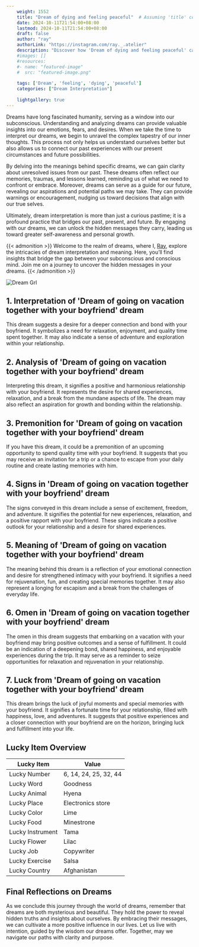 ```yaml
---
    weight: 1552
    title: "Dream of dying and feeling peaceful"  # Assuming 'title' column exists
    date: 2024-10-11T21:54:00+08:00
    lastmod: 2024-10-11T21:54:00+08:00
    draft: false
    author: "ray"
    authorLink: "https://instagram.com/ray._.atelier"
    description: "Discover how 'Dream of dying and feeling peaceful' can interpret your future and uncover its significant meanings in your life."
    #images: []
    #resources:
    #- name: "featured-image"
    #  src: "featured-image.png"
    
    tags: ['Dream', 'feeling', 'dying', 'peaceful']
    categories: ["Dream Interpretation"]
    
    lightgallery: true
---
```

    
Dreams have long fascinated humanity, serving as a window into our subconscious. Understanding and analyzing dreams can provide valuable insights into our emotions, fears, and desires. When we take the time to interpret our dreams, we begin to unravel the complex tapestry of our inner thoughts. This process not only helps us understand ourselves better but also allows us to connect our past experiences with our present circumstances and future possibilities.

By delving into the meanings behind specific dreams, we can gain clarity about unresolved issues from our past. These dreams often reflect our memories, traumas, and lessons learned, reminding us of what we need to confront or embrace. Moreover, dreams can serve as a guide for our future, revealing our aspirations and potential paths we may take. They can provide warnings or encouragement, nudging us toward decisions that align with our true selves.

Ultimately, dream interpretation is more than just a curious pastime; it is a profound practice that bridges our past, present, and future. By engaging with our dreams, we can unlock the hidden messages they carry, leading us toward greater self-awareness and personal growth.

{{< admonition >}}
Welcome to the realm of dreams, where I, [Ray](https://instagram.com/ray._.atelier), explore the intricacies of dream interpretation and meaning. Here, you’ll find insights that bridge the gap between your subconscious and conscious mind. Join me on a journey to uncover the hidden messages in your dreams.
{{< /admonition >}}

![Dream Grl](https://cdn.pixabay.com/photo/2017/11/02/03/35/gothic-2910057_1280.jpg "Dream Grl")

## 1. Interpretation of 'Dream of going on vacation together with your boyfriend' dream

This dream suggests a desire for a deeper connection and bond with your boyfriend. It symbolizes a need for relaxation, enjoyment, and quality time spent together. It may also indicate a sense of adventure and exploration within your relationship.

## 2. Analysis of 'Dream of going on vacation together with your boyfriend' dream

Interpreting this dream, it signifies a positive and harmonious relationship with your boyfriend. It represents the desire for shared experiences, relaxation, and a break from the mundane aspects of life. The dream may also reflect an aspiration for growth and bonding within the relationship.

## 3. Premonition for 'Dream of going on vacation together with your boyfriend' dream

If you have this dream, it could be a premonition of an upcoming opportunity to spend quality time with your boyfriend. It suggests that you may receive an invitation for a trip or a chance to escape from your daily routine and create lasting memories with him.

## 4. Signs in 'Dream of going on vacation together with your boyfriend' dream

The signs conveyed in this dream include a sense of excitement, freedom, and adventure. It signifies the potential for new experiences, relaxation, and a positive rapport with your boyfriend. These signs indicate a positive outlook for your relationship and a desire for shared experiences.

## 5. Meaning of 'Dream of going on vacation together with your boyfriend' dream

The meaning behind this dream is a reflection of your emotional connection and desire for strengthened intimacy with your boyfriend. It signifies a need for rejuvenation, fun, and creating special memories together. It may also represent a longing for escapism and a break from the challenges of everyday life.

## 6. Omen in 'Dream of going on vacation together with your boyfriend' dream

The omen in this dream suggests that embarking on a vacation with your boyfriend may bring positive outcomes and a sense of fulfillment. It could be an indication of a deepening bond, shared happiness, and enjoyable experiences during the trip. It may serve as a reminder to seize opportunities for relaxation and rejuvenation in your relationship.

## 7. Luck from 'Dream of going on vacation together with your boyfriend' dream

This dream brings the luck of joyful moments and special memories with your boyfriend. It signifies a fortunate time for your relationship, filled with happiness, love, and adventures. It suggests that positive experiences and a closer connection with your boyfriend are on the horizon, bringing luck and fulfillment into your life.

## Lucky Item Overview
| Lucky Item          | Value              |
|---------------|--------------------|
| Lucky Number        | 6, 14, 24, 25, 32, 44  |
| Lucky Word          | Goodness |
| Lucky Animal        | Hyena |
| Lucky Place         | Electronics store     |
| Lucky Color         | Lime     |
| Lucky Food          | Minestrone      |
| Lucky Instrument    | Tama |
| Lucky Flower        | Lilac    |
| Lucky Job           | Copywriter       |
| Lucky Exercise      | Salsa  |
| Lucky Country       | Afghanistan    |


##  Final Reflections on Dreams

As we conclude this journey through the world of dreams, remember that dreams are both mysterious and beautiful. They hold the power to reveal hidden truths and insights about ourselves. By embracing their messages, we can cultivate a more positive influence in our lives. Let us live with intention, guided by the wisdom our dreams offer. Together, may we navigate our paths with clarity and purpose.
